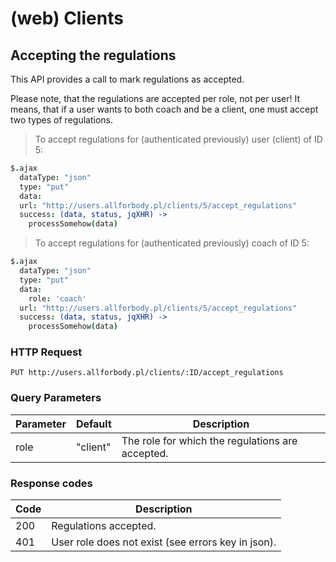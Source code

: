 # (web) Clients

## Accepting the regulations
This API provides a call to mark regulations as accepted.
<aside class="notice">
Please note, that the regulations are accepted per role, not per user!
It means, that if a user wants to both coach and be a client, one must accept two types of regulations.
</aside>

> To accept regulations for (authenticated previously) user (client) of ID 5:

```coffee
$.ajax
  dataType: "json"
  type: "put"
  data:
  url: "http://users.allforbody.pl/clients/5/accept_regulations"
  success: (data, status, jqXHR) ->
    processSomehow(data)
```

> To accept regulations for (authenticated previously) coach of ID 5:

```coffee
$.ajax
  dataType: "json"
  type: "put"
  data:
    role: 'coach'
  url: "http://users.allforbody.pl/clients/5/accept_regulations"
  success: (data, status, jqXHR) ->
    processSomehow(data)
```

### HTTP Request

`PUT http://users.allforbody.pl/clients/:ID/accept_regulations`

### Query Parameters

Parameter | Default | Description
--------- | ------- | -----------
role | "client" | The role for which the regulations are accepted.

### Response codes

Code | Description
--------- | -----------
200 |  Regulations accepted.
401 | User role does not exist (see errors key in json).